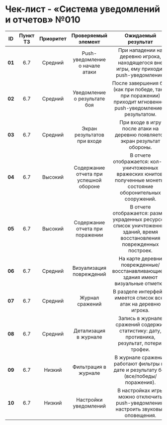 # Чек-лист - «Система уведомлений и отчетов» №010

| **ID** | **Пункт ТЗ** | **Приоритет** | **Проверяемый элемент** | **Ожидаемый результат** | **Статус** | **Примечания** |
| :-: | :-: | :-: | :-: | :-: | :-: | :-: |
| **01** | 6.7 | Средний | Push-уведомление о начале атаки | При нападении на деревню игрока, находящегося вне игры, ему приходит push-уведомление. | | |
| **02** | 6.7 | Средний | Уведомление о результате боя | После завершения боя (как при победе, так и при поражении) приходит мгновенное push-уведомление с результатом. | | |
| **03** | 6.7 | Средний | Экран результатов при входе | При входе в игру после атаки на деревню появляется экран результат обороны. | | |
| **04** | 6.7 | Высокий | Содержание отчета при успешной обороне | В отчете отображается: кол-во уничтоженных вражеских юнитов, полученные монеты, состояние оборонительных сооружений. | | |
| **05** | 6.7 | Высокий | Содержание отчета при поражении | В отчете отображается: размер украденных ресурсов, список уничтоженных зданий, время восстановления поврежденных построек. | | |
| **06** | 6.7 | Средний | Визуализация повреждений | На карте деревни поврежденные/восстанавливающиеся здания имеют визуальные отметки. | | |
| **07** | 6.7 | Средний | Журнал сражений | В разделе интерфейса имеется список всех атак на деревню игрока. | | |
| **08** | 6.7 | Средний | Детализация в журнале | Запись в журнале сражений содержит статистику: дату, противника, результат, потери, трофеи. | | |
| **09** | 6.7 | Низкий | Фильтрация в журнале | В журнале сражений работают фильтры по дате и результату боя (все/победы/поражения). | | |
| **10** | 6.7 | Низкий | Настройки уведомлений | В настройках игры можно отключить push-уведомления, настроить звуковые оповещения. | | |
